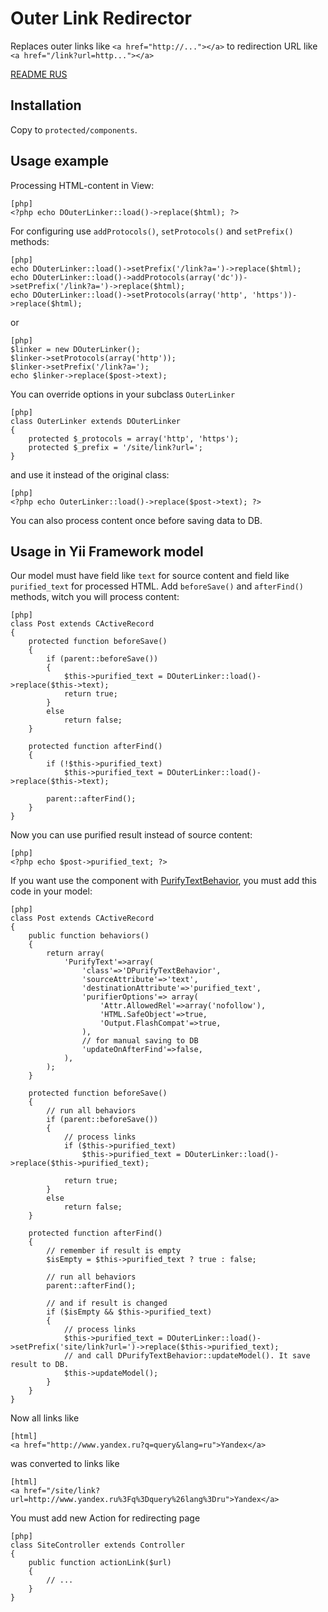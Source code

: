 Outer Link Redirector
==========================
Replaces outer links like `<a href="http://..."></a>` to redirection URL like `<a href="/link?url=http..."></a>`

[README RUS](http://www.elisdn.ru/blog/20/pereadresaciia-vneshnih-ssilok-na-promejutochnuyu-stranicu)

Installation
------------

Copy to `protected/components`.

Usage example
-------------

Processing HTML-content in View:

~~~
[php]
<?php echo DOuterLinker::load()->replace($html); ?>
~~~

For configuring use `addProtocols()`, `setProtocols()` and  `setPrefix()` methods:

~~~
[php]
echo DOuterLinker::load()->setPrefix('/link?a=')->replace($html);
echo DOuterLinker::load()->addProtocols(array('dc'))->setPrefix('/link?a=')->replace($html);
echo DOuterLinker::load()->setProtocols(array('http', 'https'))->replace($html);
~~~

or

~~~
[php]
$linker = new DOuterLinker();
$linker->setProtocols(array('http'));
$linker->setPrefix('/link?a=');
echo $linker->replace($post->text); 
~~~

You can override options in your subclass `OuterLinker`

~~~
[php]
class OuterLinker extends DOuterLinker
{
    protected $_protocols = array('http', 'https');
    protected $_prefix = '/site/link?url=';
}
~~~

and use it instead of the original class:

~~~
[php]
<?php echo OuterLinker::load()->replace($post->text); ?>
~~~

You can also process content once before saving data to DB.

Usage in Yii Framework model
------

Our model must have field like `text` for source content and field like `purified_text` for processed HTML. Add `beforeSave()` and `afterFind()` methods, witch you will process content:

~~~
[php]
class Post extends CActiveRecord
{
    protected function beforeSave()
    {
        if (parent::beforeSave())
		{          
            $this->purified_text = DOuterLinker::load()->replace($this->text);
            return true;        
		} 
		else
            return false;
    }
	
    protected function afterFind()
    {				
		if (!$this->purified_text)
			$this->purified_text = DOuterLinker::load()->replace($this->text);	
			
        parent::afterFind();
    }
}
~~~

Now you can use purified result instead of source content:

~~~
[php]
<?php echo $post->purified_text; ?>
~~~

If you want use the component with [PurifyTextBehavior](https://github.com/ElisDN/purify-text-behavior), you must add this code in your model:

~~~
[php]
class Post extends CActiveRecord
{
	public function behaviors()
    {
        return array(
            'PurifyText'=>array(
                'class'=>'DPurifyTextBehavior',
                'sourceAttribute'=>'text',
                'destinationAttribute'=>'purified_text',
                'purifierOptions'=> array(
                    'Attr.AllowedRel'=>array('nofollow'),
                    'HTML.SafeObject'=>true,
                    'Output.FlashCompat'=>true,
                ),
				// for manual saving to DB
				'updateOnAfterFind'=>false,
            ),
        );
    }

    protected function beforeSave()
    {		
		// run all behaviors
        if (parent::beforeSave())
		{          
			// process links
			if ($this->purified_text)
				$this->purified_text = DOuterLinker::load()->replace($this->purified_text);
				
            return true;
        } 
		else
            return false;
    }
	
    protected function afterFind()
    {
		// remember if result is empty
		$isEmpty = $this->purified_text ? true : false;
		
		// run all behaviors
        parent::afterFind();
		
		// and if result is changed
		if ($isEmpty && $this->purified_text)
		{
			// process links
			$this->purified_text = DOuterLinker::load()->setPrefix('site/link?url=')->replace($this->purified_text);
			// and call DPurifyTextBehavior::updateModel(). It save result to DB.
			$this->updateModel();
		}		
    }
}
~~~

Now all links like 

~~~
[html]
<a href="http://www.yandex.ru?q=query&lang=ru">Yandex</a>
~~~

was converted to links like

~~~
[html]
<a href="/site/link?url=http://www.yandex.ru%3Fq%3Dquery%26lang%3Dru">Yandex</a>
~~~

You must add new Action for redirecting page

~~~
[php]
class SiteController extends Controller
{
	public function actionLink($url)
	{
		// ...
	}
}
~~~